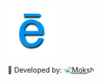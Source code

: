 <img src="https://raw.githubusercontent.com/mokshpanchal/Dem/main/dem-react/public/logo-whiteBG-round.PNG" alt="Dem" width=20% height=20%>

:seedling: Developed by: [<img src="https://media.licdn.com/dms/image/D5635AQFj4B3YIUR4tw/profile-framedphoto-shrink_200_200/0/1677863388578?e=1681344000&v=beta&t=nAwlpj3a6e-iT8F2hqqyOAar-wQ6P-piLemEF4K0AlI" alt="Moksh" width=10% height=10% style="border-radius: 50%">](https://www.linkedin.com/in/moksh-panchal)
